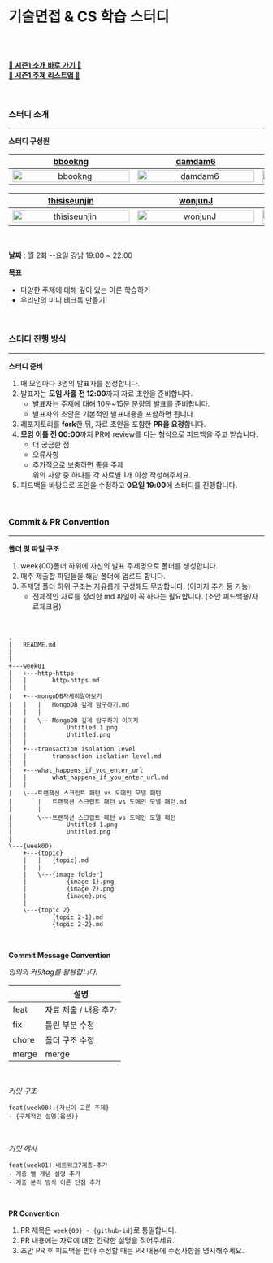 # 기술면접 & CS 학습 스터디

<br>


<br>

**[🐣 시즌1 소개 바로 가기 🐣](https://github.com/damdam6/cs-tech-interview-study-2024/tree/main/season1_week01-17/Season1_README.md)**
<br>
**[🐣 시즌1 주제 리스트업 🐣](https://github.com/damdam6/cs-tech-interview-study-2024/wiki/%EC%8B%9C%EC%A6%8C1-%EC%A3%BC%EC%A0%9C-%EB%A6%AC%EC%8A%A4%ED%8A%B8%EC%97%85)**

<br>

### 스터디 소개

---

**스터디 구성원**

| [bbookng](https://github.com/bbookng) |                        [damdam6](https://github.com/damdam6)                        | [skydreamer21](https://github.com/skydreamer21) |
|:---:|:-----------------------------------------------------------------------------------:|:---:|
| <img alt="bbookng" src="https://github.com/bbookng.png" width="230" height="100%"/> | <img alt="damdam6" src="https://github.com/damdam6.png" width="230" height="100%"/> | <img alt="skydreamer21" src="https://avatars.githubusercontent.com/u/95271588?v=4" width="230" height="100%"/> |

| [thisiseunjin](https://github.com/thisiseunjin) | [wonjunJ](https://github.com/wonjunJ) | [Zerotay](https://github.com/Zerotay) |
|:---:|:---:|:---:|
| <img alt="thisiseunjin" src="https://github.com/thisiseunjin.png" width="230" height="100%"/> | <img alt="wonjunJ" src="https://github.com/wonjunJ.png" width="230" height="100%"/> | <img alt="김동건_T4026" src="https://avatars.githubusercontent.com/u/67823010?v=4" width="230" height="100%"/> |


<br>

**날짜** : 월 2회 --요일 강남 19:00 ~ 22:00

**목표**

- 다양한 주제에 대해 깊이 있는 이론 학습하기
- 우리만의 미니 테크톡 만들기!

<br>

### 스터디 진행 방식

---

**스터디 준비**

1. 매 모임마다 3명의 발표자를 선정합니다.
2. 발표자는 **모임 사흘 전 12:00**까지 자료 초안을 준비합니다.<br>
    - 발표자는 주제에 대해 10분~15분 분량의 발표를 준비합니다.
    - 발표자의 초안은 기본적인 발표내용을 포함하면 됩니다.
3. 레포지토리를 **fork**한 뒤, 자료 초안을 포함한 **PR을 요청**합니다.
4. **모임 이틀 전 00:00**까지 PR에 review를 다는 형식으로 피드백을 주고 받습니다.
    - 더 궁금한 점
    - 오류사항
    - 추가적으로 보충하면 좋을 주제 <br>
      위의 사항 중 하나를 각 자료별 1개 이상 작성해주세요.
5. 피드백을 바탕으로 초안을 수정하고 **0요일 19:00**에 스터디를 진행합니다.



<br>

### Commit & PR Convention

---

**폴더 및 파일 구조**

1. week{00}폴더 하위에 자신의 발표 주제명으로 폴더를 생성합니다.
2. 매주 제출할 파일들을 해당 폴더에 업로드 합니다.
3. 주제명 폴더 하위 구조는 자유롭게 구성해도 무방합니다. (이미지 추가 등 가능)
    - 전체적인 자료를 정리한 md 파일이 꼭 하나는 필요합니다. (초안 피드백용/자료체크용)

<br>


```angular2html
.
|   README.md
|
|
+---week01
|   +---http-https
|   |       http-https.md
|   |
|   +---mongoDB자세히알아보기
|   |   |   MongoDB 깊게 탐구하기.md
|   |   |
|   |   \---MongoDB 깊게 탐구하기 이미지
|   |           Untitled 1.png
|   |           Untitled.png
|   |
|   +---transaction isolation level
|   |       transaction isolation level.md
|   |
|   +---what_happens_if_you_enter_url
|   |       what_happens_if_you_enter_url.md
|   |
|   \---트랜잭션 스크립트 패턴 vs 도메인 모델 패턴
|       |   트랜잭션 스크립트 패턴 vs 도메인 모델 패턴.md
|       |
|       \---트랜잭션 스크립트 패턴 vs 도메인 모델 패턴
|               Untitled 1.png
|               Untitled.png
|
\---{week00}
    +---{topic}
    |   |   {topic}.md
    |   |
    |   \---{image folder}
    |           {image 1}.png
    |           {image 2}.png
    |           {image}.png
    |
    \---{topic 2}
            {topic 2-1}.md
            {topic 2-2}.md

```


<br>

**Commit Message Convention**

*임의의 커밋tag를 활용합니다.*

|             | 설명            |
| ----------- |---------------|
| feat     | 자료 제출 / 내용 추가 |
| fix      | 틀린 부분 수청      |
| chore    | 폴더 구조 수정      |
| merge    | merge         |

<br>

*커밋 구조*

```
feat(week00):{자신이 고른 주제}
- {구체적인 설명(옵션)}
```

<br>

*커밋 예시*

```
feat(week01):네트워크7계층-추가
- 계층 별 개념 설명 추가
- 계층 분리 방식 이론 단점 추가
```

<br>

**PR Convention**

1. PR 제목은 `week{00} - {github-id}`로 통일합니다.
2. PR 내용에는 자료에 대한 간략한 설명을 적어주세요.
3. 초안 PR 후 피드백을 받아 수정할 때는 PR 내용에 수정사항을 명시해주세요.
